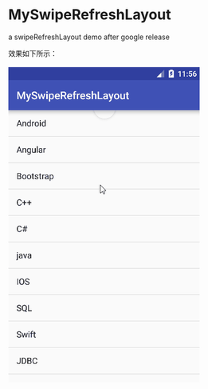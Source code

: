 # MySwipeRefreshLayout
a swipeRefreshLayout demo after google release

效果如下所示：

![Image](https://github.com/mgracy/MySwipeRefreshLayout/blob/master/app/src/main/res/drawable/index.gif)
